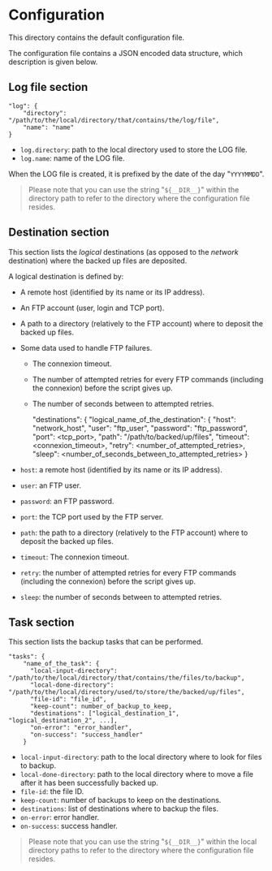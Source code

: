 # Configuration

This directory contains the default configuration file.

The configuration file contains a JSON encoded data structure, which description is given below.

## Log file section

    "log": {
        "directory": "/path/to/the/local/directory/that/contains/the/log/file",
        "name": "name"
    }

* `log.directory`: path to the local directory used to store the LOG file.
* `log.name`: name of the LOG file.

When the LOG file is created, it is prefixed by the date of the day "`YYYYMMDD`".

> Please note that you can use the string "`${__DIR__}`" within the directory path to refer to the directory where the configuration file resides.

## Destination section

This section lists the _logical_ destinations (as opposed to the _network_ destination) where the backed up files are
deposited. 

A logical destination is defined by:

* A remote host (identified by its name or its IP address).
* An FTP account (user, login and TCP port).
* A path to a directory (relatively to the FTP account) where to deposit the backed up files.
* Some data used to handle FTP failures.
  * The connexion timeout.
  * The number of attempted retries for every FTP commands (including the connexion) before the script gives up.
  * The number of seconds between to attempted retries.
  
  
    "destinations": {
       "logical_name_of_the_destination": {
          "host": "network_host",
          "user": "ftp_user",
          "password": "ftp_password",
          "port": <tcp_port>,
          "path": "/path/to/backed/up/files",
          "timeout": <connexion_timeout>,
          "retry": <number_of_attempted_retries>,
          "sleep": <number_of_seconds_between_to_attempted_retries>
    }
   
* `host`: a remote host (identified by its name or its IP address).
* `user`: an FTP user.
* `password`: an FTP password.
* `port`: the TCP port used by the FTP server.
* `path`: the path to a directory (relatively to the FTP account) where to deposit the backed up files.
* `timeout`: The connexion timeout.
* `retry`: the number of attempted retries for every FTP commands (including the connexion) before the script gives up.
* `sleep`: the number of seconds between to attempted retries.

## Task section

This section lists the backup tasks that can be performed.

    "tasks": {
        "name_of_the_task": {
          "local-input-directory": "/path/to/the/local/directory/that/contains/the/files/to/backup",
          "local-done-directory": "/path/to/the/local/directory/used/to/store/the/backed/up/files",
          "file-id": "file_id",
          "keep-count": number_of_backup_to_keep,
          "destinations": ["logical_destination_1", "logical_destination_2", ...],
          "on-error": "error_handler",
          "on-success": "success_handler"
        }

* `local-input-directory`: path to the local directory where to look for files to backup.
* `local-done-directory`: path to the local directory where to move a file after it has been successfully backed up.
* `file-id`: the file ID.
* `keep-count`: number of backups to keep on the destinations.
* `destinations`: list of destinations where to backup the files.
* `on-error`: error handler.
* `on-success`: success handler.

> Please note that you can use the string "`${__DIR__}`" within the local directory paths to refer to the directory where
the configuration file resides.



